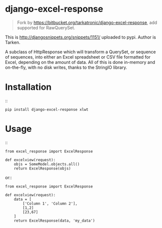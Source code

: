 django-excel-response
=====================

>Fork by https://bitbucket.org/tarkatronic/django-excel-response, add supported for RawQuerySet.


This is http://djangosnippets.org/snippets/1151/ uploaded to pypi.
Author is Tarken.

A subclass of HttpResponse which will transform a QuerySet,
or sequence of sequences, into either an Excel spreadsheet or
CSV file formatted for Excel, depending on the amount of data.
All of this is done in-memory and on-the-fly, with no disk writes,
thanks to the StringIO library.

Installation
============

::

    pip install django-excel-response xlwt


Usage
=====

::

    from excel_response import ExcelResponse

    def excelview(request):
        objs = SomeModel.objects.all()
        return ExcelResponse(objs)


or::

    from excel_response import ExcelResponse

    def excelview(request):
        data = [
            ['Column 1', 'Column 2'],
            [1,2]
            [23,67]
        ]
        return ExcelResponse(data, 'my_data')
